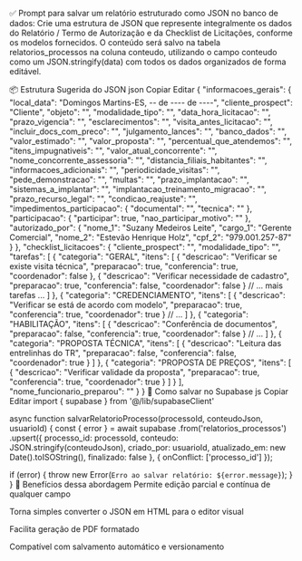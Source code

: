 ✅ Prompt para salvar um relatório estruturado como JSON no banco de dados:
Crie uma estrutura de JSON que represente integralmente os dados do Relatório / Termo de Autorização e da Checklist de Licitações, conforme os modelos fornecidos. O conteúdo será salvo na tabela relatorios_processos na coluna conteudo, utilizando o campo conteudo como um JSON.stringify(data) com todos os dados organizados de forma editável.

📦 Estrutura Sugerida do JSON
json
Copiar
Editar
{
  "informacoes_gerais": {
    "local_data": "Domingos Martins-ES, -- de ---- de ----",
    "cliente_prospect": "Cliente",
    "objeto": "",
    "modalidade_tipo": "",
    "data_hora_licitacao": "",
    "prazo_vigencia": "",
    "esclarecimentos": "",
    "visita_antes_licitacao": "",
    "incluir_docs_com_preco": "",
    "julgamento_lances": "",
    "banco_dados": "",
    "valor_estimado": "",
    "valor_proposta": "",
    "percentual_que_atendemos": "",
    "itens_impugnativeis": "",
    "valor_atual_concorrente": "",
    "nome_concorrente_assessoria": "",
    "distancia_filiais_habitantes": "",
    "informacoes_adicionais": "",
    "periodicidade_visitas": "",
    "pede_demonstracao": "",
    "multas": "",
    "prazo_implantacao": "",
    "sistemas_a_implantar": "",
    "implantacao_treinamento_migracao": "",
    "prazo_recurso_legal": "",
    "condicao_reajuste": "",
    "impedimentos_participacao": {
      "documental": "",
      "tecnica": ""
    },
    "participacao": {
      "participar": true,
      "nao_participar_motivo": ""
    },
    "autorizado_por": {
      "nome_1": "Suzany Medeiros Leite",
      "cargo_1": "Gerente Comercial",
      "nome_2": "Estevão Henrique Holz",
      "cpf_2": "979.001.257-87"
    }
  },
  "checklist_licitacoes": {
    "cliente_prospect": "",
    "modalidade_tipo": "",
    "tarefas": [
      {
        "categoria": "GERAL",
        "itens": [
          { "descricao": "Verificar se existe visita técnica", "preparacao": true, "conferencia": true, "coordenador": false },
          { "descricao": "Verificar necessidade de cadastro", "preparacao": true, "conferencia": false, "coordenador": false }
          // ... mais tarefas ...
        ]
      },
      {
        "categoria": "CREDENCIAMENTO",
        "itens": [
          { "descricao": "Verificar se está de acordo com modelo", "preparacao": true, "conferencia": true, "coordenador": true }
          // ...
        ]
      },
      {
        "categoria": "HABILITAÇÃO",
        "itens": [
          { "descricao": "Conferência de documentos", "preparacao": false, "conferencia": true, "coordenador": false }
          // ...
        ]
      },
      {
        "categoria": "PROPOSTA TÉCNICA",
        "itens": [
          { "descricao": "Leitura das entrelinhas do TR", "preparacao": false, "conferencia": false, "coordenador": true }
        ]
      },
      {
        "categoria": "PROPOSTA DE PREÇOS",
        "itens": [
          { "descricao": "Verificar validade da proposta", "preparacao": true, "conferencia": true, "coordenador": true }
        ]
      }
    ],
    "nome_funcionario_preparou": ""
  }
}
💾 Como salvar no Supabase
js
Copiar
Editar
import { supabase } from '@/lib/supabaseClient'

async function salvarRelatorioProcesso(processoId, conteudoJson, usuarioId) {
  const { error } = await supabase
    .from('relatorios_processos')
    .upsert({
      processo_id: processoId,
      conteudo: JSON.stringify(conteudoJson),
      criado_por: usuarioId,
      atualizado_em: new Date().toISOString(),
      finalizado: false
    }, { onConflict: ['processo_id'] });

  if (error) {
    throw new Error(`Erro ao salvar relatório: ${error.message}`);
  }
}
🧠 Benefícios dessa abordagem
Permite edição parcial e contínua de qualquer campo

Torna simples converter o JSON em HTML para o editor visual

Facilita geração de PDF formatado

Compatível com salvamento automático e versionamento